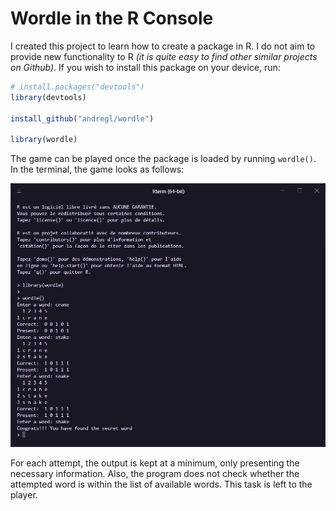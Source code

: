 # Wordle in the R Console

I created this project to learn how to create a package in R. I do not aim to provide new functionality to R *(it is quite easy to find other similar projects on Github)*. If you wish to install this package on your device, run:

```r
# install.packages("devtools") 
library(devtools)

install_github("andregl/wordle")

library(wordle)
```

The game can be played once the package is loaded by running ```wordle()```. In the terminal, the game looks as follows:

![Example](img/game.png)

For each attempt, the output is kept at a minimum, only presenting the necessary information. Also, the program does not check whether the attempted word is within the list of available words. This task is left to the player.
